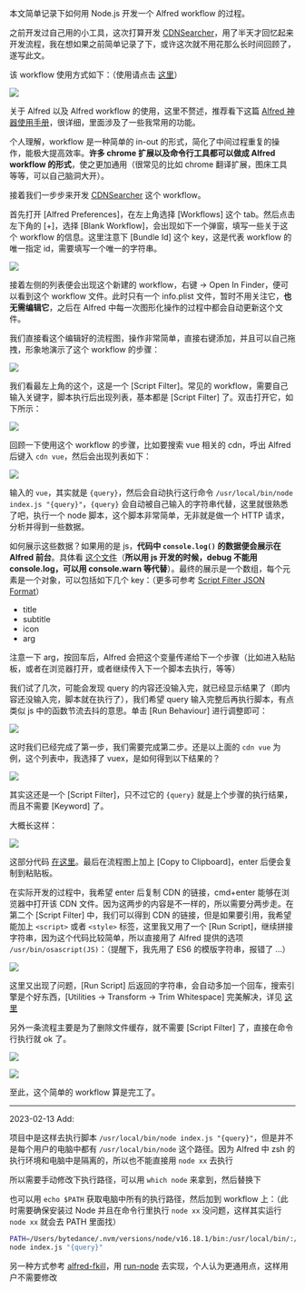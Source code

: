 本文简单记录下如何用 Node.js 开发一个 Alfred workflow 的过程。

之前开发过自己用的小工具，这次打算开发 [CDNSearcher](https://github.com/hanzichi/CDNSearcher)，用了半天才回忆起来开发流程，我在想如果之前简单记录了下，或许这次就不用花那么长时间回顾了，遂写此文。

该 workflow 使用方式如下：（使用请点击 [这里](https://github.com/hanzichi/CDNSearcher)）

![](https://images2018.cnblogs.com/blog/675542/201806/675542-20180627170816949-1253305290.gif)

关于 Alfred 以及 Alfred workflow 的使用，这里不赘述，推荐看下这篇 [Alfred 神器使用手册](http://louiszhai.github.io/2018/05/31/alfred/)，很详细，里面涉及了一些我常用的功能。

个人理解，workflow 是一种简单的 in-out 的形式，简化了中间过程重复的操作，能极大提高效率。**许多 chrome 扩展以及命令行工具都可以做成 Alfred workflow 的形式**，使之更加通用（很常见的比如 chrome 翻译扩展，图床工具 等等，可以自己脑洞大开）。

接着我们一步步来开发 [CDNSearcher](https://github.com/hanzichi/CDNSearcher) 这个 workflow。

首先打开 [Alfred Preferences]，在左上角选择 [Workflows] 这个 tab。然后点击左下角的 [+]，选择 [Blank Workflow]，会出现如下一个弹窗，填写一些关于这个 workflow 的信息。这里注意下 [Bundle Id] 这个 key，这是代表 workflow 的唯一指定 id，需要填写一个唯一的字符串。

![](https://images2018.cnblogs.com/blog/675542/201806/675542-20180627165820225-1497275242.png)

接着左侧的列表便会出现这个新建的 workflow，右键 -> Open In Finder，便可以看到这个 workflow 文件。此时只有一个 info.plist 文件，暂时不用关注它，**也无需编辑它**，之后在 Alfred 中每一次图形化操作的过程中都会自动更新这个文件。

我们直接看这个编辑好的流程图，操作非常简单，直接右键添加，并且可以自己拖拽，形象地演示了这个 workflow 的步骤：

![](https://images2018.cnblogs.com/blog/675542/201806/675542-20180627203155624-2049854308.png)

我们看最左上角的这个，这是一个 [Script Filter]。常见的 workflow，需要自己输入关键字，脚本执行后出现列表，基本都是 [Script Filter]  了。双击打开它，如下所示：

![](https://images2018.cnblogs.com/blog/675542/201806/675542-20180627170134324-1928494735.png)

回顾一下使用这个 workflow 的步骤，比如要搜索 vue 相关的 cdn，呼出 Alfred 后键入 `cdn vue`，然后会出现列表如下：

![](https://images2018.cnblogs.com/blog/675542/201806/675542-20180627170226448-1937052419.png)

输入的 `vue`，其实就是 `{query}`，然后会自动执行这行命令 `/usr/local/bin/node index.js "{query}"`，`{query}` 会自动被自己输入的字符串代替，这里就很熟悉了吧，执行一个 node 脚本，这个脚本非常简单，无非就是做一个 HTTP 请求，分析并得到一些数据。

如何展示这些数据？如果用的是 js，**代码中 `console.log()` 的数据便会展示在 Alfred 前台**。具体看 [这个文件](https://github.com/hanzichi/CDNSearcher/blob/master/index.js)（**所以用 js 开发的时候，debug 不能用 console.log，可以用 console.warn 等代替**）。最终的展示是一个数组，每个元素是一个对象，可以包括如下几个 key：（更多可参考 [Script Filter JSON Format](https://www.alfredapp.com/help/workflows/inputs/script-filter/json/)）

- title
- subtitle
- icon
- arg

注意一下 arg，按回车后，Alfred 会把这个变量传递给下一个步骤（比如进入粘贴板，或者在浏览器打开，或者继续传入下一个脚本去执行，等等）

我们试了几次，可能会发现 query 的内容还没输入完，就已经显示结果了（即内容还没输入完，脚本就在执行了），我们希望 query 输入完整后再执行脚本，有点类似 js 中的函数节流去抖的意思。单击 [Run Behaviour] 进行调整即可：

![](https://images2018.cnblogs.com/blog/675542/201806/675542-20180627170258432-1780321871.png)

这时我们已经完成了第一步，我们需要完成第二步。还是以上面的 `cdn vue`  为例，这个列表中，我选择了 vuex，是如何得到以下结果的？

![](https://images2018.cnblogs.com/blog/675542/201806/675542-20180627171407144-688313078.png)

其实这还是一个 [Script Filter]，只不过它的 `{query}` 就是上个步骤的执行结果，而且不需要 [Keyword] 了。

大概长这样：

![](https://images2018.cnblogs.com/blog/675542/201806/675542-20180627205304537-850993307.png)

这部分代码 [在这里](https://github.com/hanzichi/CDNSearcher/blob/master/detail.js)。最后在流程图上加上 [Copy to Clipboard]，enter 后便会复制到粘贴板。

在实际开发的过程中，我希望 enter 后复制 CDN 的链接，cmd+enter 能够在浏览器中打开该 CDN 文件。因为这两步的内容是不一样的，所以需要分两步走。在第二个 [Script Filter] 中，我们可以得到 CDN 的链接，但是如果要引用，我希望能加上 `<script>` 或者 `<style>` 标签，这里我又用了一个 [Run Script]，继续拼接字符串，因为这个代码比较简单，所以直接用了 Alfred 提供的选项 `/usr/bin/osascript(JS)`：（提醒下，我先用了 ES6 的模版字符串，报错了 ...）

![](https://images2018.cnblogs.com/blog/675542/201806/675542-20180627204251775-42665136.png)

这里又出现了问题，[Run Script] 后返回的字符串，会自动多加一个回车，搜索引擎是个好东西，[Utilities → Transform → Trim Whitespace] 完美解决，详见 [这里](https://www.alfredforum.com/topic/10098-newline-n-added-when-var-will-be-set/)

另外一条流程主要是为了删除文件缓存，就不需要 [Script Filter] 了，直接在命令行执行就 ok 了。

![](https://images2018.cnblogs.com/blog/675542/201806/675542-20180627170338947-489223117.png)

![](https://images2018.cnblogs.com/blog/675542/201806/675542-20180627170347709-1203455930.png)

至此，这个简单的 workflow 算是完工了。

---

2023-02-13 Add:

项目中是这样去执行脚本 `/usr/local/bin/node index.js "{query}"`，但是并不是每个用户的电脑中都有 `/usr/local/bin/node` 这个路径。因为 Alfred 中 zsh 的执行环境和电脑中是隔离的，所以也不能直接用 `node xx` 去执行

所以需要手动修改下执行路径，可以用 `which node` 来拿到，然后替换下

也可以用 `echo $PATH` 获取电脑中所有的执行路径，然后加到 workflow 上：（此时需要确保安装过 Node 并且在命令行里执行 `node xx` 没问题，这样其实运行 `node xx` 就会去 PATH 里面找）

```bash
PATH=/Users/bytedance/.nvm/versions/node/v16.18.1/bin:/usr/local/bin/:/usr/local/opt/node@14/bin:/usr/local/bin:/usr/bin:/bin:/usr/sbin:/sbin:/opt/puppetlabs/bin
node index.js "{query}"
```

另一种方式参考 [alfred-fkill](https://github.com/SamVerschueren/alfred-fkill/blob/master/info.plist)，用 [run-node](https://github.com/sindresorhus/run-node) 去实现，个人认为更通用点，这样用户不需要修改
